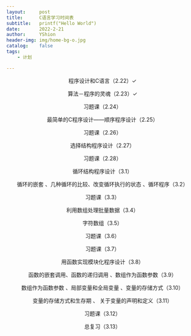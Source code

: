 ```yaml
---
layout:     post
title:      C语言学习时间表
subtitle:   printf("Hello World")
date:       2022-2-21
author:     YShion
header-img: img/home-bg-o.jpg
catalog:    false
tags:
    - 计划

---
```

<p align="center">程序设计和C语言（2.22）✓</p>

<p align="center">算法－程序的灵魂（2.23）✓</p>

<p align="center">习题课（2.24）</p>

<p align="center">最简单的C程序设计――顺序程序设计（2.25）</p>

<p align="center">习题课（2.26）</p>

<p align="center">选择结构程序设计（2.27）</p>

<p align="center">习题课（2.28）</p>

<p align="center">循环结构程序设计（3.1）</p>

<p align="center">循环的嵌套 、几种循环的比较、改变循环执行的状态 、循环程序（3.2）</p>

<p align="center">习题课（3.3）</p>

<p align="center">利用数组处理批量数据（3.4）</p>

<p align="center">字符数组（3.5）</p>

<p align="center">习题课（3.6）</p>

<p align="center">习题课（3.7）</p>

<p align="center">用函数实现模块化程序设计（3.8）</p>

<p align="center">函数的嵌套调用、函数的递归调用 、数组作为函数参数（3.9）</p>

<p align="center">数组作为函数参数 、局部变量和全局变量 、变量的存储方式（3.10）</p>

<p align="center">变量的存储方式和生存期 、 关于变量的声明和定义（3.11）</p>

<p align="center">习题课（3.12）</p>

<p align="center">总复习（3.13）</p>

